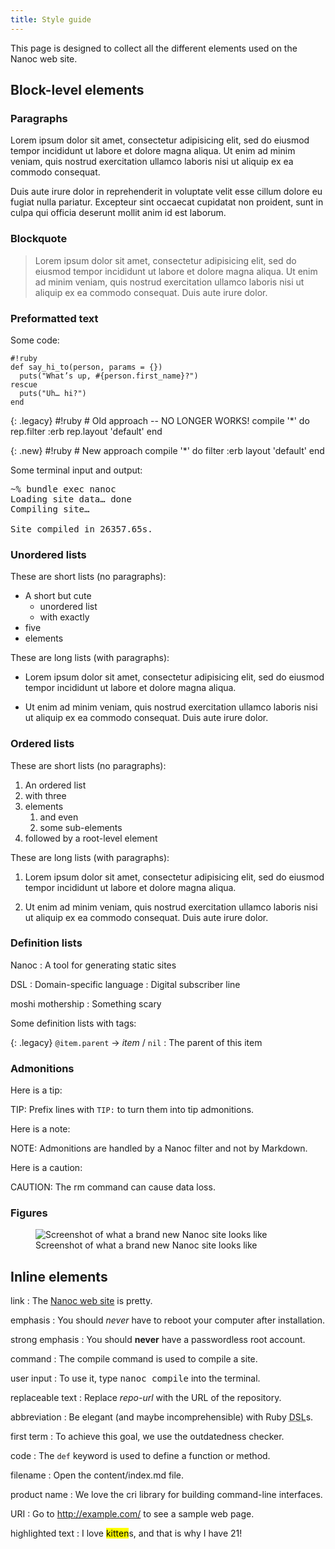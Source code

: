 ```yaml
---
title: Style guide
---
```


This page is designed to collect all the different elements used on the Nanoc web site.

## Block-level elements

### Paragraphs

Lorem ipsum dolor sit amet, consectetur adipisicing elit, sed do eiusmod tempor incididunt ut labore et dolore magna aliqua. Ut enim ad minim veniam, quis nostrud exercitation ullamco laboris nisi ut aliquip ex ea commodo consequat.

Duis aute irure dolor in reprehenderit in voluptate velit esse cillum dolore eu fugiat nulla pariatur. Excepteur sint occaecat cupidatat non proident, sunt in culpa qui officia deserunt mollit anim id est laborum.

### Blockquote

> Lorem ipsum dolor sit amet, consectetur adipisicing elit, sed do eiusmod tempor incididunt ut labore et dolore magna aliqua. Ut enim ad minim veniam, quis nostrud exercitation ullamco laboris nisi ut aliquip ex ea commodo consequat. Duis aute irure dolor.

### Preformatted text

Some code:

	#!ruby
	def say_hi_to(person, params = {})
	  puts("What’s up, #{person.first_name}?")
	rescue
	  puts("Uh… hi?")
	end

{: .legacy}
	#!ruby
	# Old approach -- NO LONGER WORKS!
	compile '*' do
	  rep.filter :erb
	  rep.layout 'default'
	end

{: .new}
	#!ruby
	# New approach
	compile '*' do
	  filter :erb
	  layout 'default'
	end

Some terminal input and output:

<pre><span class="prompt">~%</span> <kbd>bundle exec nanoc</kbd>
Loading site data… done
Compiling site…

Site compiled in 26357.65s.</pre>

### Unordered lists

These are short lists (no paragraphs):

* A short but cute
	* unordered list
	* with exactly
* five
* elements

These are long lists (with paragraphs):

* Lorem ipsum dolor sit amet, consectetur adipisicing elit, sed do eiusmod tempor incididunt ut labore et dolore magna aliqua.

* Ut enim ad minim veniam, quis nostrud exercitation ullamco laboris nisi ut aliquip ex ea commodo consequat. Duis aute irure dolor.

### Ordered lists

These are short lists (no paragraphs):

1. An ordered list
2. with three
3. elements
	1. and even
	2. some sub-elements
4. followed by a root-level element

These are long lists (with paragraphs):

1. Lorem ipsum dolor sit amet, consectetur adipisicing elit, sed do eiusmod tempor incididunt ut labore et dolore magna aliqua.

2. Ut enim ad minim veniam, quis nostrud exercitation ullamco laboris nisi ut aliquip ex ea commodo consequat. Duis aute irure dolor.

### Definition lists

Nanoc
: A tool for generating static sites

DSL
: Domain-specific language
: Digital subscriber line

moshi
mothership
: Something scary

Some definition lists with tags:

{: .legacy}
`@item.parent` &rarr; _item_ / `nil`
: The parent of this item

### Admonitions

Here is a tip:

TIP: Prefix lines with `TIP:` to turn them into tip admonitions.

Here is a note:

NOTE: Admonitions are handled by a Nanoc filter and not by Markdown.

Here is a caution:

CAUTION: The <span class="command">rm</span> command can cause data loss.

### Figures

<figure class="fullwidth">
	<img src="/assets/images/tutorial/default-site.png" alt="Screenshot of what a brand new Nanoc site looks like">
	<figcaption>Screenshot of what a brand new Nanoc site looks like</figcaption>
</figure>

## Inline elements

link
: The <a href="http://nanoc.ws/">Nanoc web site</a> is pretty.

emphasis
: You should <em>never</em> have to reboot your computer after installation.

strong emphasis
: You should <strong>never</strong> have a passwordless root account.

command
: The <span class="command">compile</span> command is used to compile a site.

user input
: To use it, type <kbd>nanoc compile</kbd> into the terminal.

replaceable text
: Replace <var>repo-url</var> with the URL of the repository.

abbreviation
: Be elegant (and maybe incomprehensible) with Ruby <abbr title="domain specific language">DSL</abbr>s.

first term
: To achieve this goal, we use the <span class="firstterm">outdatedness checker</span>.

code
: The `def` keyword is used to define a function or method.

filename
: Open the <span class="filename">content/index.md</span> file.

product name
: We love the <span class="productname">cri</span> library for building command-line interfaces.

URI
: Go to <span class="uri">http://example.com/</span> to see a sample web page.

highlighted text
: I love <mark>kitten</mark>s, and that is why I have 21!
